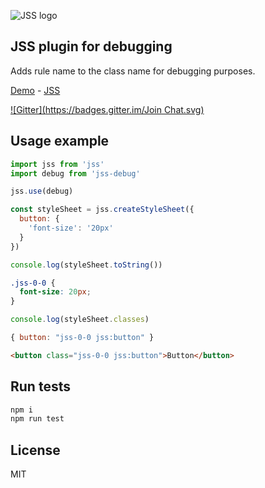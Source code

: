 ![JSS logo](http://avatars1.githubusercontent.com/u/9503099?v=3&s=60)

## JSS plugin for debugging

Adds rule name to the class name for debugging purposes.

[Demo](http://jsstyles.github.io/jss-examples/index.html#plugin-jss-debug) -
[JSS](https://github.com/jsstyles/jss)

[![Gitter](https://badges.gitter.im/Join Chat.svg)](https://gitter.im/jsstyles/jss?utm_source=badge&utm_medium=badge&utm_campaign=pr-badge&utm_content=badge)


## Usage example

```javascript
import jss from 'jss'
import debug from 'jss-debug'

jss.use(debug)

const styleSheet = jss.createStyleSheet({
  button: {
    'font-size': '20px'
  }
})
```

```javascript
console.log(styleSheet.toString())
```
```css
.jss-0-0 {
  font-size: 20px;
}
```

```javascript
console.log(styleSheet.classes)
```
```javascript
{ button: "jss-0-0 jss:button" }
```

```html
<button class="jss-0-0 jss:button">Button</button>
```


## Run tests

```bash
npm i
npm run test
```


## License

MIT
